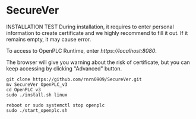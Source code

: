 # SecureVer



INSTALLATION TEST
During installation, it requires to enter personal information to create certificate and we highly recommend to fill it out. If it remains empty, it may cause error. 


To access to OpenPLC Runtime, enter *https://localhost:8080*.

The browser will give you warning about the risk of certificate, but you can keep accessing by clicking "Advanced" button. 

````
git clone https://github.com/rnrn0909/SecureVer.git
mv SecureVer OpenPLC_v3
cd OpenPLC_v3
sudo ./install.sh linux
````

````
reboot or sudo systemctl stop openplc
sudo ./start_openplc.sh
````


